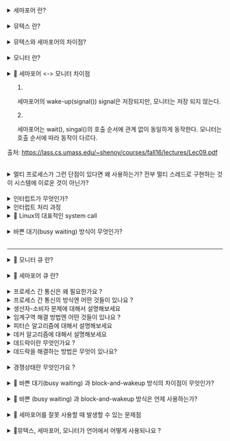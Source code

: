 <details>
<summary> 세마포어 란? </summary>
<div markdown="1">

- 임계 구역 문제를 해결하기 위한 방법 중 하나
- 언제 사용? 여러 개의 공유 자원을 획득하고, 반납하는 연산을 할 때
- 구성요소: 세마포어, P연산, V연산
  - 세마포어: 사용 가능한 자원의 개수를 나타낸다.
  - P연산: 사용 가능한 자원이 있으면(세마포어 값이 0보다 크면) 자원을 1개 감소시키고, 임계구역으로 진입한다.   
  만일 사용 가능한 자원이 없다면, 세마포어 큐에서 대기한다.
  - V연산: 자원을 반납한다.(세마포어 값을 1 증가시킨다.) 만일 임계 구역을 진입하기 위해 대기 중인 프로세스를 깨운다. 
  
    - 세마포어가 block-and-wakeup 방식으로 구현된 경우: 임계구역을 사용중인 프로세스가 작업을 마치면 다음 프로세스에게, 임계구역을 사용하라는 동기화 신호를 보낸다. 

  ```
  Semaphore(n); // n은 공유 가능한 자원의 수
  P() // 잠금 : 임계구역이 사용중임을 표시 : 감소 연산 

  // critical section

  V() // 잠금 해제 : 임계구역이 비었음을 표시 : 증가 연산
  ```
- 세마포어를 사용하기 위해서는 시스템에서 test-and-set이 분리되지 않고 한번에 실행되어야 한다.
- 단점: 프로그래머가 실수하여 임계 구역이 보호되지 않을 수 있다.

</div>
</details>

<br/>

<details>
<summary> 뮤텍스 란? </summary>
<div markdown="1">

- 언제 사용? 임계 구역에 락을 걸고, 풀어서 여러 프로세스/스레드를 상호배제할 때 사용한다.
</div>
</details>

<br/>

<details>
<summary> 뮤텍스와 세마포어의 차이점? </summary>
<div markdown="1">

- 세마포어 <-> 뮤텍스 비교표
![세마포어 vs 뮤텍스](./%08%EC%84%B8%EB%A7%88%ED%8F%AC%EC%96%B4vs%EB%AE%A4%ED%85%8D%EC%8A%A4.jpg)




1. 세마포어는 신호(sinal) 체계를 갖는다.  
뮤텍스는 잠금(locking) 체계를 갖는다.
   - 세마포어 값은 wait(), signal()을 통해 수정된다.
   - 뮤텍스 객체는 locked, unlocked 상태가 존재한다.

  <br/>

1. 세마포어는 integer 변수이다.   
뮤텍스는 객체이다.


- 세마포어: 임개구역에 세마포어 최대 값으로 지정된 개수만큼 프로세스/스레드가 진입할 수 있다.
- 뮤텍스: 임계 구역에 오직 하나의 프로세스/스레드만 진입할 수 있다.

<br/>

- 세마포어: 세마포어는 뮤텍스와 달리 해제(Unlock)의 주체가 획득(Lock)과 같지 않아도 된다. 어떤 프로세스가 세마포어의 값을 감소시켜도 다른 프로세스가 풀어줄 수 있다.


<br/>

- 세마포어: 값이 운영체제, 커널에 저장된다.
  - 세마포어는 integer 변수이다. 숫자 놀이(증감 연산)를 통해 동기화한다.
  - 세마포어는 뮤텍스가 될 수 있다. (이진 세마포어)
  
- 뮤텍스: 
  - 프로세스가 값을 관리한다.
  - lock, unlock 상태를 갖는다. 
  - key를 이용하여 동기화 한다.
  - 뮤텍스는 세마포어가 될 수 없다.
    - 이유: 신호체계가 존재하지 않기 때문이다.


<br/>

- 세마포어 뮤텍스 차이점 표: https://www.guru99.com/mutex-vs-semaphore.html#4

- 상세 내용 출처: https://afteracademy.com/blog/difference-between-mutex-and-semaphore-in-operating-system
  
- 출처:  https://velog.io/@codemcd/운영체제OS-9.-프로세스-동기화-2
- 출처: https://velog.io/@logandev/%EC%84%B8%EB%A7%88%ED%8F%AC%EC%96%B4%EC%99%80-%EB%AE%A4%ED%85%8D%EC%8A%A4-%EC%B0%A8%EC%9D%B4


</div>
</details>

<br/>

<details>
<summary> 모니터 란? </summary>
<div markdown="1">

- 모니터란 일종의 세마포어에 대한 캡슐화, 인터페이스, 시스템 콜 과 비슷한 개념이다.
  - 보호할 자원을 임계구역으로 숨기고 임계 구역에서 작업할 수 있는 인터페이스만 제공하여 자원을 보호한다.
- P()와 V() 연산을 잘못 사용할 수 있다는 세마포어의 단점을 보완한 방법이다.
- P()와 V() 연산을 프로세스가 직접하지 않게 하기 위해, 프로세스가 모니터에게 작업 요청 및 응답을 받아 임계구역 작업을 처리한다.

- 순서
  - 공용 자원에 접근하려는 프로세스는 직접 P연산/V연산을 사용하지 않고, 모니터에 작업을 요청한다.
  - 모니터는 요청받은 작업을 모니터 큐에 저장한 후, 순서대로 처리하고 그 결과를 프로세스에 알려준다.

- 모니터에는 한번에 하나의 프로세스/스레드만 접근할 수 있다.

</div>
</details>

<br/>

<details>
<summary> 🚧 세마포어 <-> 모니터 차이점 

1. 세마포어의 wake-up(signal()) signal은 저장되지만, 모니터는 저장 되지 않는다.

2. 세마포어는 wait(), singal()의 호출 순서에 관계 없이 동일하게 동작한다. 모니터는 호출 순서에 따라 동작이 다르다.

출처: https://lass.cs.umass.edu/~shenoy/courses/fall16/lectures/Lec09.pdf

</summary>
</details>

<br/>

<details>
<summary>멀티 프로세스가 그런 단점이 있다면 왜 사용하는가? 전부 멀티 스레드로 구현하는 것이 시스템에 이로운 것이 아닌가? </summary>
<div markdown="1">

- 여러개의 프로세스를 쓰는게 CPU 자원을 효율적으로 사용할 수 있다. (CPU를 놀지 않게 한다.)
  - 한 프로세스에서 시스템 콜이 발생했을 때, IO 작업이 진행되는 동안 더이상 CPU를 가지고 다른 작업을 수행할 일이 없는 경우에 다른 프로세스가 CPU를 사용할 수 있도록 하는 것이 효율적이다.
CPU가 놀지 않도록 만들고, 사용자에게 빠르게 일처리를 제공해주기 위한 것이다.
- 안정성, 보안성 측면에서, 멀티 스레드 방식보다 더 우수하다.  

</div>
</details>

<br/>

<details>
<summary>인터럽트가 무엇인가? </summary>
<div markdown="1">

- 프로그램 실행하는 중 system call, IO 작업과 같은 이벤트 발생 시
    → 현재 실행중인 작업 중단
    → 발생한 이벤트 처리
    → 실행중이던 작업으로 복귀하는 것

- 넓은 의미의 Interrupt
    1. Interrupt (하드웨어 인터럽트)
        - 하드웨어가 발생시킨 인터럽트
        - ex) 타이머 인터럽트, IO 컨트롤러 인터럽트
    2. Trap (소프트웨어 인터럽트)
        - = 사용자 프로그램이 발생시킨 인터럽트
        - 발생하는 경우
        1. Exception = 프로그램이 오류 일으킨 경우
        (0으로 나누는 경우, 명령어를 잘못 사용한 경우, 오버플로우)
        1. System Call = 프로그램이 운영체제에게 서비스 요청to 커널 함수를 호출하는 경우
        (소프트웨어 실행 중에 다른 프로세스를 실행시키면 시분할 처리를 위해 자원 할당 동작이 수행된다.)

</div>
</details>

<details>
<summary>인터럽트 처리 과정 </summary>
<div markdown="1">

1. 인터럽트 발생
2. 현재 CPU의 레지스터 셋, program counter를 PCB에 저장 후 cpu 제어권 인터럽트 처리 루틴에 넘어감
- 저장하는 이유: 인터럽트 처리 후에 진행하던 작업을 재개하기 위해서

</div>
</details>

<details>
<summary> 🚧 Linux의 대표적인 system call </summary>
<div markdown="1">

## Linux의 대표적인 시스템 콜

fork(), exec(), wait(): 프로세스 생성 및 제어와 관련된 시스템 콜

fork(), exe(): 프로세스 생성 관련

wait(): 해당 프로세스가 생성한 자식 프로세스가 끝날 때까지 기다리는 명령어

### **Fork**

> 새로운 Process를 생성할 때 사용
> 

현재 프로세스를 그대로 복사하여 생성

자식 프로세스와의 실행을 이후에 구분하는 방법: fork() 반환 값

부모 프로세스 fork 반환값: 자식 프로세스의 PID

child 프로세스의 fork 반환 값: 0

실패시 : 음수 

## exec

자식 프로세스를 부모 프로세스와 다른 프로그램으로 만들고 싶을 때 사용

프로세스의 주소공간 중 code 영역에 새로운 프로그램의 코드를 가져와서 덮어씌운다.

씌운 이후, 데이터 영억, 힙 영역, 다른 메모리 영역이 초기화 됨

새로운 코드가 실행된다. = exec() 이후의 코드 부분은 실행되지 않는다.


## Wait

자식 프로세스가 모두 종료될때까지 대기하도록 한다.

</div>
</details>

<br/>

<details>
<summary> 바쁜 대기(busy waiting) 방식이 무엇인가? </summary>
<div markdown="1">

- 임계 구역에 진입하기 위해 프로세스/스레드가 대기할 때 while 문을 돌면서 대기하는 것

</div>
</details>

<br/>

---

<details>
<summary> 🚧 모니터 큐 란?</summary>
</details>


<br/>

<details>
<summary> 🚧 세마포어 큐 란?</summary>
</details>

<br/>

<details>
<summary>프로세스 간 통신은 왜 필요한가요 ?</summary>
<div markdown="1">

</dib>

</div>
</details>

<details>
<summary>프로세스 간 통신의 방식엔 어떤 것들이 있나요 ?</summary>
<div markdown="1">

</div>
</details>


<details>
<summary>생산자-소비자 문제에 대해서 설명해보세요 </summary>
<div markdown="1">

</div>
</details>

<details>
<summary>임계구역 해결 방법엔 어떤 것들이 있나요 ? </summary>
<div markdown="1">

</div>
</details>
<details>
<summary>피터슨 알고리즘에 대해서 설명해보세요 </summary>
<div markdown="1">

</div>
</details>

<details>
<summary>데커 알고리즘에 대해서 설명해보세요 </summary>
<div markdown="1">

</div>
</details>

<details>
<summary>데드락이란 무엇인가요 ?</summary>
<div markdown="1">

</div>
</details>

<details>
<summary>데드락을 해결하는 방법은 무엇이 있나요?</summary>
<div markdown="1">

</div>
</details>

<br/>

<details>
<summary>경쟁상태란 무엇인가요 ?</summary>


</div>
</details>

<br/>


<details>
<summary> 🚧 바쁜 대기(busy waiting) 과 block-and-wakeup 방식의 차이점이 무엇인가? </summary>
<div markdown="1">


<br/>

</div>
</details>

<br/>


<details>
<summary> 🚧 바쁜 (busy waiting) 과 block-and-wakeup 방식은 언제 사용하는가?  
 </summary>
<div markdown="1">

</div>
</details>

<br/>

<details>
<summary> 🚧 세마포어를 잘못 사용할 때 발생할 수 있는 문제점
 </summary>
<div markdown="1">

</div>
</details>

<br/>


<details>
<summary>🚧뮤텍스, 세마포어, 모니터가 언어에서 어떻게 사용되나요 ?</summary>
<div markdown="1">

- Kotlin
- Swift

</div>
</details>


